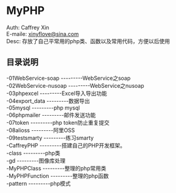# MyPHP

Auth: Caffrey Xin<br>
E-maile: xinyflove@sina.com<br>
Desc: 存放了自己平常用的php类、函数以及常用代码，方便以后使用<br>

## 目录说明
-01WebService-soap    ---------WebService之soap<br>
-02WebService-nusoap  ---------WebService之nusoap<br>
-03phpexcel           ---------Excel导入导出功能<br>
-04export_data         ---------数据导出<br>
-05mysql      ---------php mysql<br>
-06phpmailer          ---------邮件发送功能<br>
-07token          ---------php token防止重复提交<br>
-08alioss           ---------阿里OSS<br>
-09testsmarty          ---------练习smarty<br>
-CaffreyPHP         ---------搭建自己的PHP开发框架。<br>
-class         ---------php类<br>
-gd         ---------图像库处理<br>
-MyPHPClass         ---------整理的php常用类<br>
-MyPHPFunction      ---------整理的php函数<br>
-pattern      ---------php模式<br>



